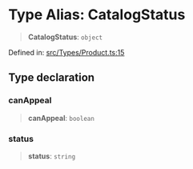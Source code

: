 # Type Alias: CatalogStatus

> **CatalogStatus**: `object`

Defined in: [src/Types/Product.ts:15](https://github.com/Fokusdotid/Baileys/blob/3623833a320f5e60f370ef835f3de341453290f5/src/Types/Product.ts#L15)

## Type declaration

### canAppeal

> **canAppeal**: `boolean`

### status

> **status**: `string`
